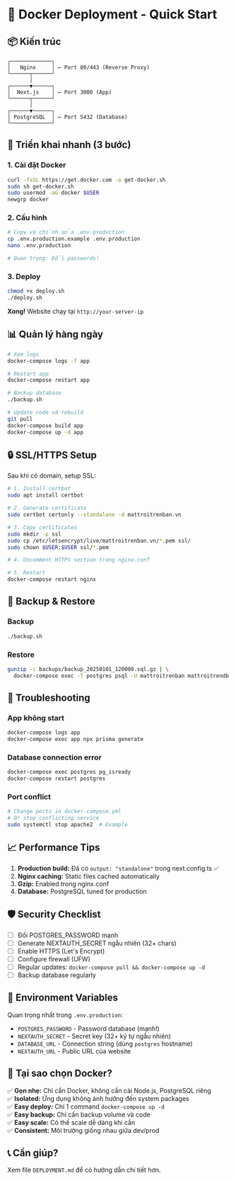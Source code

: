 # 🐳 Docker Deployment - Quick Start

## 📦 Kiến trúc

```
┌─────────────┐
│   Nginx     │ ← Port 80/443 (Reverse Proxy)
└──────┬──────┘
       │
┌──────▼──────┐
│  Next.js    │ ← Port 3000 (App)
└──────┬──────┘
       │
┌──────▼──────┐
│ PostgreSQL  │ ← Port 5432 (Database)
└─────────────┘
```

## 🚀 Triển khai nhanh (3 bước)

### 1. Cài đặt Docker

```bash
curl -fsSL https://get.docker.com -o get-docker.sh
sudo sh get-docker.sh
sudo usermod -aG docker $USER
newgrp docker
```

### 2. Cấu hình

```bash
# Copy và chỉnh sửa .env.production
cp .env.production.example .env.production
nano .env.production

# Quan trọng: Đổi passwords!
```

### 3. Deploy

```bash
chmod +x deploy.sh
./deploy.sh
```

**Xong!** Website chạy tại `http://your-server-ip`

## 📊 Quản lý hàng ngày

```bash
# Xem logs
docker-compose logs -f app

# Restart app
docker-compose restart app

# Backup database
./backup.sh

# Update code và rebuild
git pull
docker-compose build app
docker-compose up -d app
```

## 🔒 SSL/HTTPS Setup

Sau khi có domain, setup SSL:

```bash
# 1. Install certbot
sudo apt install certbot

# 2. Generate certificate
sudo certbot certonly --standalone -d mattroitrenban.vn

# 3. Copy certificates
sudo mkdir -p ssl
sudo cp /etc/letsencrypt/live/mattroitrenban.vn/*.pem ssl/
sudo chown $USER:$USER ssl/*.pem

# 4. Uncomment HTTPS section trong nginx.conf

# 5. Restart
docker-compose restart nginx
```

## 💾 Backup & Restore

### Backup
```bash
./backup.sh
```

### Restore
```bash
gunzip -c backups/backup_20250101_120000.sql.gz | \
  docker-compose exec -T postgres psql -U mattroitrenban mattroitrendb
```

## 🔧 Troubleshooting

### App không start
```bash
docker-compose logs app
docker-compose exec app npx prisma generate
```

### Database connection error
```bash
docker-compose exec postgres pg_isready
docker-compose restart postgres
```

### Port conflict
```bash
# Change ports in docker-compose.yml
# Or stop conflicting service
sudo systemctl stop apache2  # Example
```

## 📈 Performance Tips

1. **Production build:** Đã có `output: "standalone"` trong next.config.ts ✅
2. **Nginx caching:** Static files cached automatically
3. **Gzip:** Enabled trong nginx.conf
4. **Database:** PostgreSQL tuned for production

## 🛡️ Security Checklist

- [ ] Đổi POSTGRES_PASSWORD mạnh
- [ ] Generate NEXTAUTH_SECRET ngẫu nhiên (32+ chars)
- [ ] Enable HTTPS (Let's Encrypt)
- [ ] Configure firewall (UFW)
- [ ] Regular updates: `docker-compose pull && docker-compose up -d`
- [ ] Backup database regularly

## 📝 Environment Variables

Quan trọng nhất trong `.env.production`:

- `POSTGRES_PASSWORD` - Password database (mạnh!)
- `NEXTAUTH_SECRET` - Secret key (32+ ký tự ngẫu nhiên)
- `DATABASE_URL` - Connection string (dùng `postgres` hostname)
- `NEXTAUTH_URL` - Public URL của website

## 🎯 Tại sao chọn Docker?

✅ **Gọn nhẹ:** Chỉ cần Docker, không cần cài Node.js, PostgreSQL riêng  
✅ **Isolated:** Ứng dụng không ảnh hưởng đến system packages  
✅ **Easy deploy:** Chỉ 1 command `docker-compose up -d`  
✅ **Easy backup:** Chỉ cần backup volume và code  
✅ **Easy scale:** Có thể scale dễ dàng khi cần  
✅ **Consistent:** Môi trường giống nhau giữa dev/prod  

## 📞 Cần giúp?

Xem file `DEPLOYMENT.md` để có hướng dẫn chi tiết hơn.


